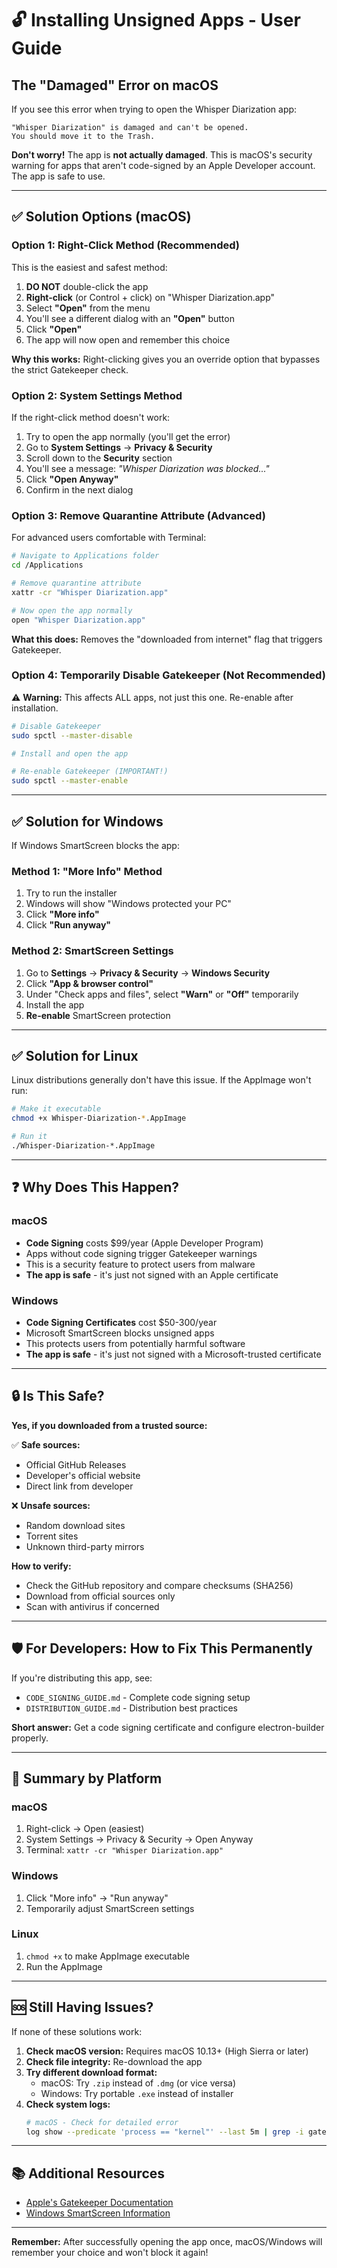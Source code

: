 # 🔓 Installing Unsigned Apps - User Guide

## The "Damaged" Error on macOS

If you see this error when trying to open the Whisper Diarization app:

```
"Whisper Diarization" is damaged and can't be opened.
You should move it to the Trash.
```

**Don't worry!** The app is **not actually damaged**. This is macOS's security warning for apps that aren't code-signed by an Apple Developer account. The app is safe to use.

---

## ✅ Solution Options (macOS)

### Option 1: Right-Click Method (Recommended)

This is the easiest and safest method:

1. **DO NOT** double-click the app
2. **Right-click** (or Control + click) on "Whisper Diarization.app"
3. Select **"Open"** from the menu
4. You'll see a different dialog with an **"Open"** button
5. Click **"Open"**
6. The app will now open and remember this choice

**Why this works:** Right-clicking gives you an override option that bypasses the strict Gatekeeper check.

### Option 2: System Settings Method

If the right-click method doesn't work:

1. Try to open the app normally (you'll get the error)
2. Go to **System Settings** → **Privacy & Security**
3. Scroll down to the **Security** section
4. You'll see a message: _"Whisper Diarization was blocked..."_
5. Click **"Open Anyway"**
6. Confirm in the next dialog

### Option 3: Remove Quarantine Attribute (Advanced)

For advanced users comfortable with Terminal:

```bash
# Navigate to Applications folder
cd /Applications

# Remove quarantine attribute
xattr -cr "Whisper Diarization.app"

# Now open the app normally
open "Whisper Diarization.app"
```

**What this does:** Removes the "downloaded from internet" flag that triggers Gatekeeper.

### Option 4: Temporarily Disable Gatekeeper (Not Recommended)

⚠️ **Warning:** This affects ALL apps, not just this one. Re-enable after installation.

```bash
# Disable Gatekeeper
sudo spctl --master-disable

# Install and open the app

# Re-enable Gatekeeper (IMPORTANT!)
sudo spctl --master-enable
```

---

## ✅ Solution for Windows

If Windows SmartScreen blocks the app:

### Method 1: "More Info" Method

1. Try to run the installer
2. Windows will show "Windows protected your PC"
3. Click **"More info"**
4. Click **"Run anyway"**

### Method 2: SmartScreen Settings

1. Go to **Settings** → **Privacy & Security** → **Windows Security**
2. Click **"App & browser control"**
3. Under "Check apps and files", select **"Warn"** or **"Off"** temporarily
4. Install the app
5. **Re-enable** SmartScreen protection

---

## ✅ Solution for Linux

Linux distributions generally don't have this issue. If the AppImage won't run:

```bash
# Make it executable
chmod +x Whisper-Diarization-*.AppImage

# Run it
./Whisper-Diarization-*.AppImage
```

---

## ❓ Why Does This Happen?

### macOS

- **Code Signing** costs $99/year (Apple Developer Program)
- Apps without code signing trigger Gatekeeper warnings
- This is a security feature to protect users from malware
- **The app is safe** - it's just not signed with an Apple certificate

### Windows

- **Code Signing Certificates** cost $50-300/year
- Microsoft SmartScreen blocks unsigned apps
- This protects users from potentially harmful software
- **The app is safe** - it's just not signed with a Microsoft-trusted certificate

---

## 🔒 Is This Safe?

**Yes, if you downloaded from a trusted source:**

✅ **Safe sources:**

- Official GitHub Releases
- Developer's official website
- Direct link from developer

❌ **Unsafe sources:**

- Random download sites
- Torrent sites
- Unknown third-party mirrors

**How to verify:**

- Check the GitHub repository and compare checksums (SHA256)
- Download from official sources only
- Scan with antivirus if concerned

---

## 🛡️ For Developers: How to Fix This Permanently

If you're distributing this app, see:

- `CODE_SIGNING_GUIDE.md` - Complete code signing setup
- `DISTRIBUTION_GUIDE.md` - Distribution best practices

**Short answer:** Get a code signing certificate and configure electron-builder properly.

---

## 📝 Summary by Platform

### macOS

1. Right-click → Open (easiest)
2. System Settings → Privacy & Security → Open Anyway
3. Terminal: `xattr -cr "Whisper Diarization.app"`

### Windows

1. Click "More info" → "Run anyway"
2. Temporarily adjust SmartScreen settings

### Linux

1. `chmod +x` to make AppImage executable
2. Run the AppImage

---

## 🆘 Still Having Issues?

If none of these solutions work:

1. **Check macOS version:** Requires macOS 10.13+ (High Sierra or later)
2. **Check file integrity:** Re-download the app
3. **Try different download format:**
   - macOS: Try `.zip` instead of `.dmg` (or vice versa)
   - Windows: Try portable `.exe` instead of installer
4. **Check system logs:**
   ```bash
   # macOS - Check for detailed error
   log show --predicate 'process == "kernel"' --last 5m | grep -i gatekeeper
   ```

---

## 📚 Additional Resources

- [Apple's Gatekeeper Documentation](https://support.apple.com/guide/security/gatekeeper-and-runtime-protection-sec5599b66df/web)
- [Windows SmartScreen Information](https://support.microsoft.com/en-us/windows/what-is-smartscreen-and-how-can-it-help-protect-me-1c9a874a-6826-be5e-45b1-67fa445a74c8)

---

**Remember:** After successfully opening the app once, macOS/Windows will remember your choice and won't block it again!

